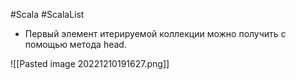 #Scala #ScalaList 

* Первый элемент итерируемой коллекции можно получить с помощью метода head.

![[Pasted image 20221210191627.png]]